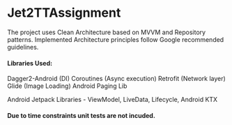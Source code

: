 # Jet2TTAssignment

The project uses Clean Architecture based on MVVM and Repository patterns. Implemented Architecture principles follow Google recommended guidelines.

#### Libraries Used:

Dagger2-Android (DI)
Coroutines (Async execution)
Retrofit (Network layer)
Glide (Image Loading)
Android Paging Lib

Android Jetpack Libraries -
ViewModel, LiveData, Lifecycle, Android KTX

#### Due to time constraints unit tests are not incuded.
